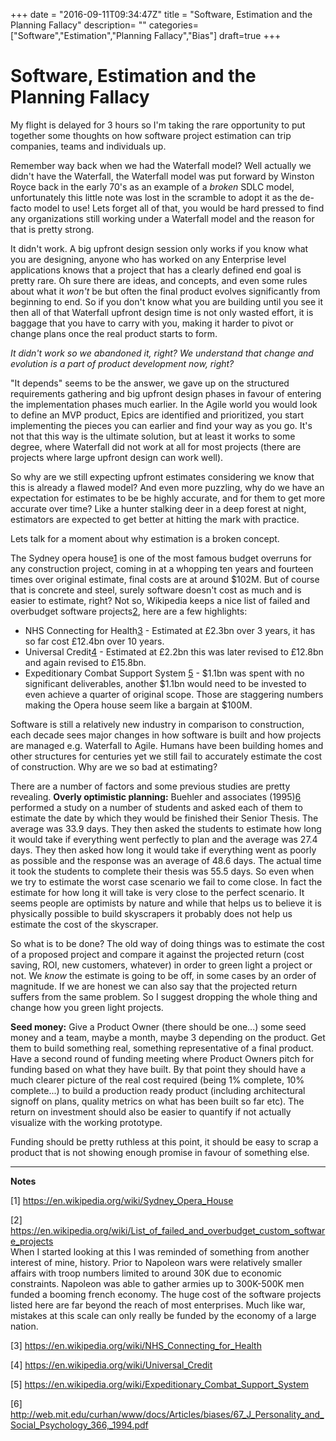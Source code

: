 +++
date = "2016-09-11T09:34:47Z"
title = "Software, Estimation and the Planning Fallacy"
description= ""
categories= ["Software","Estimation","Planning Fallacy","Bias"]
draft=true
+++

# Software, Estimation and the Planning Fallacy

My flight is delayed for 3 hours so I'm taking the rare opportunity to put together some thoughts on how software project estimation can trip companies, teams and individuals up.    

Remember way back when we had the Waterfall model?  Well actually we didn't have the Waterfall, the Waterfall model was put forward by Winston Royce back in the early 70's as an example of a *broken* SDLC model, unfortunately this little note was lost in the scramble to adopt it as the de-facto model to use!  Lets forget all of that, you would be hard pressed to find any organizations still working under a Waterfall model and the reason for that is pretty strong.   

It didn't work. A big upfront design session only works if you know what you are designing, anyone who has worked on any Enterprise level applications knows that a project that has a clearly defined end goal is pretty rare. Oh sure there are ideas, and concepts, and even some rules about what it *won't* be but often the final product evolves significantly from beginning to end. So if you don't know what you are building until you see it then all of that Waterfall upfront design time is not only wasted effort, it is baggage that you have to carry with you, making it harder to pivot or change plans once the real product starts to form.   

*It didn't work so we abandoned it, right? We understand that change and evolution is a part of product development now, right?*  

"It depends" seems to be the answer, we gave up on the structured requirements gathering and big upfront design phases in favour of entering the implementation phases much earlier.  In the Agile world you would look to define an MVP product, Epics are identified and prioritized, you start implementing the pieces you can earlier and find your way as you go.  It's not that this way is the ultimate solution, but at least it works to some degree, where Waterfall did not work at all for most projects (there are projects where large upfront design can work well).

So why are we still expecting upfront estimates considering we know that this is already a flawed model?  And even more puzzling, why do we have an expectation for estimates to be be highly accurate, and for them to get more accurate over time?  Like a hunter stalking deer in a deep forest at night, estimators are expected to get better at hitting the mark with practice.   

Lets talk for a moment about why estimation is a broken concept.

The Sydney opera house[1](#1) is one of the most famous budget overruns for any construction project, coming in at a whopping ten years and fourteen times over original estimate, final costs are at around $102M.  But of course that is concrete and steel, surely software doesn't cost as much and is easier to estimate, right?  Not so, Wikipedia keeps a nice list of failed and overbudget software projects[2](#2), here are a few highlights:
- NHS Connecting for Health[3](#3) - Estimated at £2.3bn over 3 years, it has so far cost £12.4bn over 10 years.
- Universal Credit[4](#4) - Estimated at £2.2bn this was later revised to £12.8bn and again revised to £15.8bn.
- Expeditionary Combat Support System [5](#5) - $1.1bn was spent with no significant deliverables, another $1.1bn would need to be invested to even achieve a quarter of original scope.
Those are staggering numbers making the Opera house seem like a bargain at $100M.  

Software is still a relatively new industry in comparison to construction, each decade sees major changes in how software is built and how projects are managed e.g. Waterfall to Agile. Humans have been building homes and other structures for centuries yet we still fail to accurately estimate the cost of construction. Why are we so bad at estimating?

There are a number of factors and some previous studies are pretty revealing. **Overly optimistic planning:** Buehler and associates (1995)[6](#6) performed a study on a number of students and asked each of them to estimate the date by which they would be finished their Senior Thesis.  The average was 33.9 days.  They then asked the students to estimate how long it would take if everything went perfectly to plan and the average was 27.4 days.  They then asked how long it would take if everything went as poorly as possible and the response was an average of 48.6 days.  The actual time it took the students to complete their thesis was 55.5 days.  So even when we try to estimate the worst case scenario we fail to come close.  In fact the estimate for how long it will take is very close to the perfect scenario.  It seems people are optimists by nature and while that helps us to believe it is physically possible to build skyscrapers it probably does not help us estimate the cost of the skyscraper.  

So what is to be done?  The old way of doing things was to estimate the cost of a proposed project and compare it against the projected return (cost saving, ROI, new customers, whatever) in order to green light a project or not.  We *know* the estimate is going to be off, in some  cases by an order of magnitude.  If we are honest we can also say that the projected return suffers from the same problem.  So I suggest dropping the whole thing and change how you green light projects.

**Seed money:** Give a Product Owner (there should be one...) some seed money and a team, maybe a month, maybe 3 depending on the product.  Get them to build something real, something representative of a final product.  Have a second round of funding meeting where Product Owners pitch for funding based on what they have built.  By that point they should have a much clearer picture of the real cost required (being 1% complete, 10% complete...) to build a production ready product (including architectural signoff on plans, quality metrics on what has been built so far etc).  The return on investment should also be easier to quantify if not actually visualize with the working prototype.

Funding should be pretty ruthless at this point, it should be easy to scrap a product that is not showing enough promise in favour of something else.  

<hr/>

**Notes**

<a name="1">[1]</a> https://en.wikipedia.org/wiki/Sydney_Opera_House

<a name="2">[2]</a> https://en.wikipedia.org/wiki/List_of_failed_and_overbudget_custom_software_projects  
When I started looking at this I was reminded of something from another interest of mine, history.  Prior to Napoleon wars were relatively smaller affairs with troop numbers limited to around 30K due to economic constraints.  Napoleon was able to gather armies up to 300K-500K men funded a booming french economy.  The huge cost of the software projects listed here are far beyond the reach of most enterprises.  Much like war, mistakes at this scale can only really be funded by the economy of a large nation.

<a name="3">[3]</a> https://en.wikipedia.org/wiki/NHS_Connecting_for_Health

<a name="4">[4]</a> https://en.wikipedia.org/wiki/Universal_Credit

<a name="5">[5]</a> https://en.wikipedia.org/wiki/Expeditionary_Combat_Support_System

<a name="6">[6]</a> http://web.mit.edu/curhan/www/docs/Articles/biases/67_J_Personality_and_Social_Psychology_366,_1994.pdf